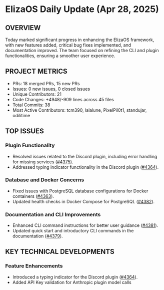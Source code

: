 # ElizaOS Daily Update (Apr 28, 2025)

## OVERVIEW 
Today marked significant progress in enhancing the ElizaOS framework, with new features added, critical bug fixes implemented, and documentation improved. The team focused on refining the CLI and plugin functionalities, ensuring a smoother user experience.

## PROJECT METRICS
- PRs: 18 merged PRs, 15 new PRs
- Issues: 0 new issues, 0 closed issues
- Unique Contributors: 21
- Code Changes: +4948/-909 lines across 45 files
- Total Commits: 38
- Most Active Contributors: tcm390, lalalune, PixelPil0t1, standujar, odilitime

## TOP ISSUES
### Plugin Functionality
- Resolved issues related to the Discord plugin, including error handling for missing services ([#4375](https://github.com/elizaos/eliza/pull/4375)).
- Addressed typing indicator functionality in the Discord plugin ([#4364](https://github.com/elizaos/eliza/pull/4364)).

### Database and Docker Concerns
- Fixed issues with PostgreSQL database configurations for Docker containers ([#4363](https://github.com/elizaos/eliza/pull/4363)).
- Updated health checks in Docker Compose for PostgreSQL ([#4382](https://github.com/elizaos/eliza/pull/4382)).

### Documentation and CLI Improvements
- Enhanced CLI command instructions for better user guidance ([#4381](https://github.com/elizaos/eliza/pull/4381)).
- Updated quick start and introductory CLI commands in the documentation ([#4379](https://github.com/elizaos/eliza/pull/4379)).

## KEY TECHNICAL DEVELOPMENTS
### Feature Enhancements
- Introduced a typing indicator for the Discord plugin ([#4364](https://github.com/elizaos/eliza/pull/4364)).
- Added API Key validation for Anthropic plugin model calls